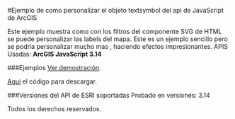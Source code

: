 #Ejemplo de como personalizar el objeto textsymbol del api de JavaScript de ArcGIS

Este ejemplo muestra como con los filtros del componente SVG de HTML se puede personalizar las labels del mapa.
Este es un ejemplo sencillo pero se podria personalizar mucho mas , haciendo efectos impresionantes.
APIS Usadas:
**ArcGIS JavaScript 3.14**

###Ejemplos
[Ver demostración](http://saik003.github.io/CustomTextSymbol/).

[Aquí](https://github.com/saik003/Apps-JavaScript/tree/master/GPX_GoProHero) el código para descargar.  

###Versiones del API de ESRI soportadas
Probado en versiones: 3.14

Todos los derechos reservados.

